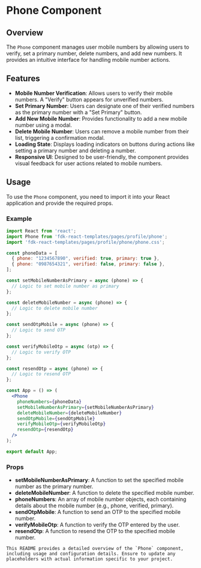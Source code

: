 # Phone Component

## Overview

The `Phone` component manages user mobile numbers by allowing users to verify, set a primary number, delete numbers, and add new numbers. It provides an intuitive interface for handling mobile number actions.

## Features

- **Mobile Number Verification**: Allows users to verify their mobile numbers. A "Verify" button appears for unverified numbers.
- **Set Primary Number**: Users can designate one of their verified numbers as the primary number with a "Set Primary" button.
- **Add New Mobile Number**: Provides functionality to add a new mobile number using a modal.
- **Delete Mobile Number**: Users can remove a mobile number from their list, triggering a confirmation modal.
- **Loading State**: Displays loading indicators on buttons during actions like setting a primary number and deleting a number.
- **Responsive UI**: Designed to be user-friendly, the component provides visual feedback for user actions related to mobile numbers.

## Usage
To use the `Phone` component, you need to import it into your React application and provide the required props.

### Example

```jsx
import React from 'react';
import Phone from 'fdk-react-templates/pages/profile/phone';
import 'fdk-react-templates/pages/profile/phone/phone.css';

const phoneData = [
  { phone: "1234567890", verified: true, primary: true },
  { phone: "0987654321", verified: false, primary: false },
];

const setMobileNumberAsPrimary = async (phone) => {
  // Logic to set mobile number as primary
};

const deleteMobileNumber = async (phone) => {
  // Logic to delete mobile number
};

const sendOtpMobile = async (phone) => {
  // Logic to send OTP
};

const verifyMobileOtp = async (otp) => {
  // Logic to verify OTP
};

const resendOtp = async (phone) => {
  // Logic to resend OTP
};

const App = () => (
  <Phone
    phoneNumbers={phoneData}
    setMobileNumberAsPrimary={setMobileNumberAsPrimary}
    deleteMobileNumber={deleteMobileNumber}
    sendOtpMobile={sendOtpMobile}
    verifyMobileOtp={verifyMobileOtp}
    resendOtp={resendOtp}
  />
);

export default App;
```

### Props

- **setMobileNumberAsPrimary**: A function to set the specified mobile number as the primary number.
- **deleteMobileNumber**: A function to delete the specified mobile number.
- **phoneNumbers**: An array of mobile number objects, each containing details about the mobile number (e.g., phone, verified, primary).
- **sendOtpMobile**: A function to send an OTP to the specified mobile number.
- **verifyMobileOtp**: A function to verify the OTP entered by the user.
- **resendOtp**: A function to resend the OTP to the specified mobile number.

```
This README provides a detailed overview of the `Phone` component, including usage and configuration details. Ensure to update any placeholders with actual information specific to your project.
